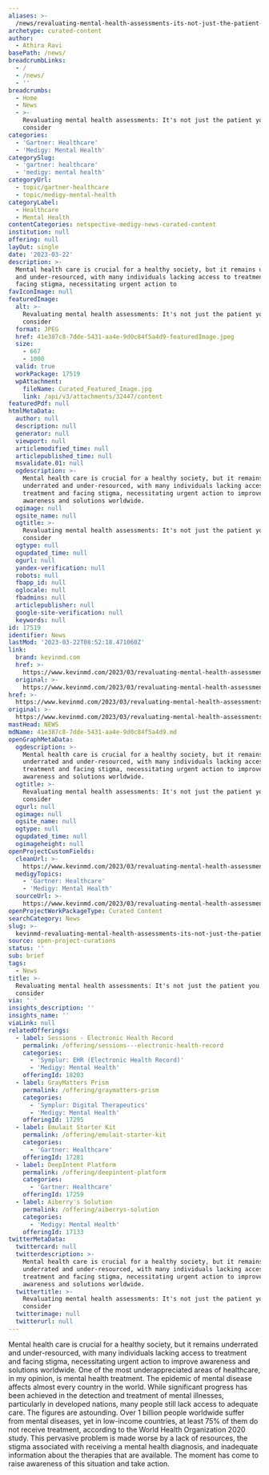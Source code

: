 ```yaml
---
aliases: >-
  /news/revaluating-mental-health-assessments-its-not-just-the-patient-you-should-consider
archetype: curated-content
author:
  - Athira Ravi
basePath: /news/
breadcrumbLinks:
  - /
  - /news/
  - ''
breadcrumbs:
  - Home
  - News
  - >-
    Revaluating mental health assessments: It's not just the patient you should
    consider
categories:
  - 'Gartner: Healthcare'
  - 'Medigy: Mental Health'
categorySlug:
  - 'gartner: healthcare'
  - 'medigy: mental health'
categoryUrl:
  - topic/gartner-healthcare
  - topic/medigy-mental-health
categoryLabel:
  - Healthcare
  - Mental Health
contentCategories: netspective-medigy-news-curated-content
institution: null
offering: null
layOut: single
date: '2023-03-22'
description: >-
  Mental health care is crucial for a healthy society, but it remains underrated
  and under-resourced, with many individuals lacking access to treatment and
  facing stigma, necessitating urgent action to 
favIconImage: null
featuredImage:
  alt: >-
    Revaluating mental health assessments: It's not just the patient you should
    consider
  format: JPEG
  href: 41e387c8-7dde-5431-aa4e-9d0c84f5a4d9-featuredImage.jpeg
  size:
    - 667
    - 1000
  valid: true
  workPackage: 17519
  wpAttachment:
    fileName: Curated_Featured_Image.jpg
    link: /api/v3/attachments/32447/content
featuredPdf: null
htmlMetaData:
  author: null
  description: null
  generator: null
  viewport: null
  articlemodified_time: null
  articlepublished_time: null
  msvalidate.01: null
  ogdescription: >-
    Mental health care is crucial for a healthy society, but it remains
    underrated and under-resourced, with many individuals lacking access to
    treatment and facing stigma, necessitating urgent action to improve
    awareness and solutions worldwide.
  ogimage: null
  ogsite_name: null
  ogtitle: >-
    Revaluating mental health assessments: It's not just the patient you should
    consider
  ogtype: null
  ogupdated_time: null
  ogurl: null
  yandex-verification: null
  robots: null
  fbapp_id: null
  oglocale: null
  fbadmins: null
  articlepublisher: null
  google-site-verification: null
  keywords: null
id: 17519
identifier: News
lastMod: '2023-03-22T08:52:18.471060Z'
link:
  brand: kevinmd.com
  href: >-
    https://www.kevinmd.com/2023/03/revaluating-mental-health-assessments-its-not-just-the-patient-you-should-consider.html
  original: >-
    https://www.kevinmd.com/2023/03/revaluating-mental-health-assessments-its-not-just-the-patient-you-should-consider.html
href: >-
  https://www.kevinmd.com/2023/03/revaluating-mental-health-assessments-its-not-just-the-patient-you-should-consider.html
original: >-
  https://www.kevinmd.com/2023/03/revaluating-mental-health-assessments-its-not-just-the-patient-you-should-consider.html
mastHead: NEWS
mdName: 41e387c8-7dde-5431-aa4e-9d0c84f5a4d9.md
openGraphMetaData:
  ogdescription: >-
    Mental health care is crucial for a healthy society, but it remains
    underrated and under-resourced, with many individuals lacking access to
    treatment and facing stigma, necessitating urgent action to improve
    awareness and solutions worldwide.
  ogtitle: >-
    Revaluating mental health assessments: It's not just the patient you should
    consider
  ogurl: null
  ogimage: null
  ogsite_name: null
  ogtype: null
  ogupdated_time: null
  ogimageheight: null
openProjectCustomFields:
  cleanUrl: >-
    https://www.kevinmd.com/2023/03/revaluating-mental-health-assessments-its-not-just-the-patient-you-should-consider.html
  medigyTopics:
    - 'Gartner: Healthcare'
    - 'Medigy: Mental Health'
  sourceUrl: >-
    https://www.kevinmd.com/2023/03/revaluating-mental-health-assessments-its-not-just-the-patient-you-should-consider.html
openProjectWorkPackageType: Curated Content
searchCategory: News
slug: >-
  kevinmd-revaluating-mental-health-assessments-its-not-just-the-patient-you-should-consider
source: open-project-curations
status: ''
sub: brief
tags:
  - News
title: >-
  Revaluating mental health assessments: It's not just the patient you should
  consider
via: ' '
insights_description: ''
insights_name: ''
viaLink: null
relatedOfferings:
  - label: Sessions - Electronic Health Record
    permalink: /offering/sessions---electronic-health-record
    categories:
      - 'Symplur: EHR (Electronic Health Record)'
      - 'Medigy: Mental Health'
    offeringId: 18203
  - label: GrayMatters Prism
    permalink: /offering/graymatters-prism
    categories:
      - 'Symplur: Digital Therapeutics'
      - 'Medigy: Mental Health'
    offeringId: 17295
  - label: Emulait Starter Kit
    permalink: /offering/emulait-starter-kit
    categories:
      - 'Gartner: Healthcare'
    offeringId: 17281
  - label: DeepIntent Platform
    permalink: /offering/deepintent-platform
    categories:
      - 'Gartner: Healthcare'
    offeringId: 17259
  - label: Aiberry's Solution
    permalink: /offering/aiberrys-solution
    categories:
      - 'Medigy: Mental Health'
    offeringId: 17133
twitterMetaData:
  twittercard: null
  twitterdescription: >-
    Mental health care is crucial for a healthy society, but it remains
    underrated and under-resourced, with many individuals lacking access to
    treatment and facing stigma, necessitating urgent action to improve
    awareness and solutions worldwide.
  twittertitle: >-
    Revaluating mental health assessments: It's not just the patient you should
    consider
  twitterimage: null
  twitterurl: null
---
```

<p>Mental health care is crucial for a healthy society, but it remains underrated and under-resourced, with many individuals lacking access to treatment and facing stigma, necessitating urgent action to improve awareness and solutions worldwide. One of the most underappreciated areas of healthcare, in my opinion, is mental health treatment. The epidemic of mental disease affects almost every country in the world. While significant progress has been achieved in the detection and treatment of mental illnesses, particularly in developed nations, many people still lack access to adequate care. The figures are astounding. Over 1 billion people worldwide suffer from mental diseases, yet in low-income countries, at least 75% of them do not receive treatment, according to the World Health Organization 2020 study. This pervasive problem is made worse by a lack of resources, the stigma associated with receiving a mental health diagnosis, and inadequate information about the therapies that are available. The moment has come to raise awareness of this situation and take action.</p>